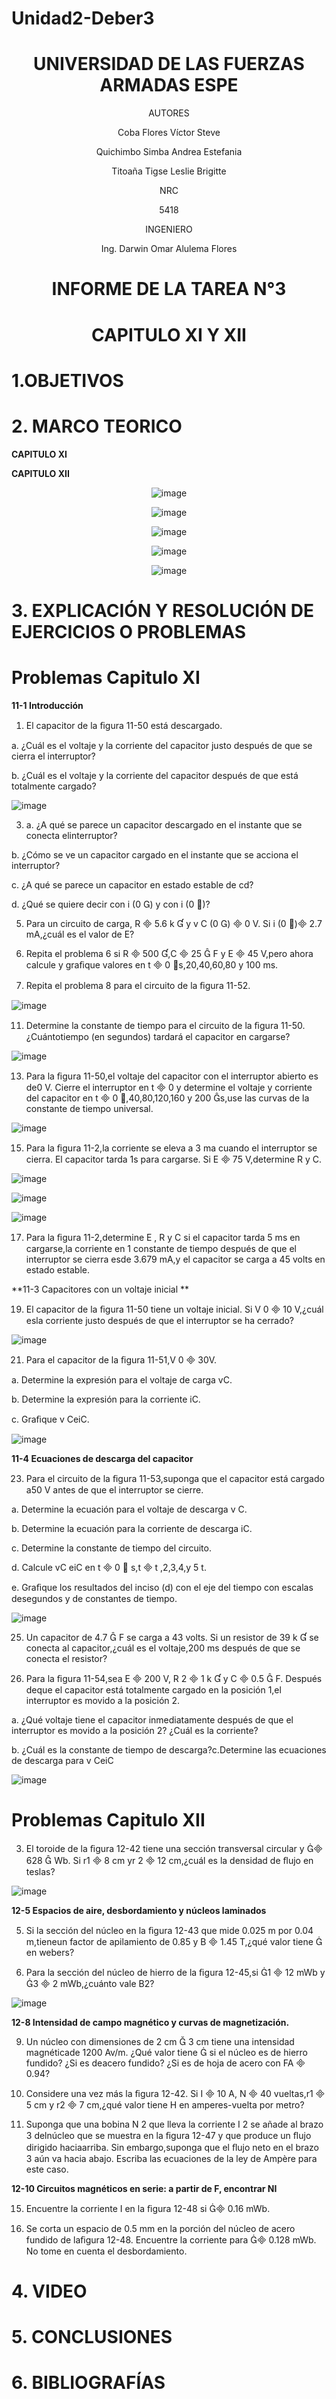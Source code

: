 # Unidad2-Deber3

<div align="center">

# UNIVERSIDAD DE LAS FUERZAS ARMADAS ESPE

AUTORES

Coba Flores Víctor Steve

Quichimbo Simba Andrea Estefania

Titoaña Tigse Leslie Brigitte

NRC
  
5418

INGENIERO

Ing. Darwin Omar Alulema Flores

# INFORME DE LA TAREA N°3

# CAPITULO XI Y XII 
  
</div>

# 1.OBJETIVOS

# 2. MARCO TEORICO

**CAPITULO XI**

<div align="center">
  

</div>
 
**CAPITULO XII**

<div align="center">
  
![image](https://user-images.githubusercontent.com/84430867/126857853-97ff5aa4-009a-41f1-a3fa-cfb97a9f8337.png)
  
![image](https://user-images.githubusercontent.com/84430867/126876846-5446341f-673e-4f66-8616-ae40c4e0bdc4.png)
  
![image](https://user-images.githubusercontent.com/84430867/126880401-28d4327e-0cc4-4bb5-a2b7-b5281f71a76c.png)

![image](https://user-images.githubusercontent.com/84430867/126876906-a1b4436f-e988-46f6-900b-30611e609544.png)
  
![image](https://user-images.githubusercontent.com/84430867/126857013-2fc65631-6bc2-45a7-b03d-822e730b2b04.png)

</div>

# **3. EXPLICACIÓN Y RESOLUCIÓN DE EJERCICIOS O PROBLEMAS**

# Problemas Capitulo  XI

**11-1 Introducción**

1. El capacitor de la ﬁgura 11-50 está descargado.

a. ¿Cuál es el voltaje y la corriente del capacitor justo después de que se cierra el interruptor?

b. ¿Cuál es el voltaje y la corriente del capacitor después de que está totalmente cargado?

![image](https://user-images.githubusercontent.com/84430867/126729125-3f99e04e-6514-47a1-9123-2a64af9a314e.png)

3. a. ¿A qué se parece un capacitor descargado en el instante que se conecta elinterruptor?

b. ¿Cómo se ve un capacitor cargado en el instante que se acciona el interruptor?

c. ¿A qué se parece un capacitor en estado estable de cd?

d. ¿Qué se quiere decir con i (0 ) y con i (0 )?

5. Para un circuito de carga, R  5.6 k  y v C (0 )  0 V. Si i (0 ) 2.7 mA,¿cuál es el valor de E?

7. Repita el problema 6 si R  500 ,C  25  F y E  45 V,pero ahora calcule y graﬁque valores en t  0 s,20,40,60,80 y 100 ms.

9. Repita el problema 8 para el circuito de la ﬁgura 11-52.

![image](https://user-images.githubusercontent.com/84430867/126730607-fb55d2b3-a62e-41f3-9a6b-7952efdc1d33.png)


11. Determine la constante de tiempo para el circuito de la ﬁgura 11-50. ¿Cuántotiempo (en segundos) tardará el capacitor en cargarse?

![image](https://user-images.githubusercontent.com/84430867/126730628-30042638-b25c-4e0a-9284-fd3e6d16a357.png)


13. Para la ﬁgura 11-50,el voltaje del capacitor con el interruptor abierto es de0 V. Cierre el interruptor en t  0 y determine el voltaje y corriente del capacitor en t 
0 ,40,80,120,160 y 200 s,use las curvas de la constante de tiempo universal.

![image](https://user-images.githubusercontent.com/84430867/126730635-e61d17a3-5355-417d-9db7-c137ea58b24e.png)

15. Para la ﬁgura 11-2,la corriente se eleva a 3 ma cuando el interruptor se cierra. El capacitor tarda 1s para cargarse. Si E  75 V,determine R y C.

![image](https://user-images.githubusercontent.com/84430867/126731997-907117cb-ae59-4a1b-b499-2d85347fc75f.png)

![image](https://user-images.githubusercontent.com/84430867/126732031-e4f99c91-006d-401a-bd88-956b622df80d.png)

![image](https://user-images.githubusercontent.com/84430867/126732053-1539cbad-c402-43c6-890b-f0c444ea369b.png)

17. Para la ﬁgura 11-2,determine E , R y C si el capacitor tarda 5 ms en cargarse,la corriente en 1 constante de tiempo después de que el interruptor se cierra esde 3.679 
mA,y el capacitor se carga a 45 volts en estado estable.



**11-3 Capacitores con un voltaje inicial **

19. El capacitor de la ﬁgura 11-50 tiene un voltaje inicial. Si V 0  10 V,¿cuál esla corriente justo después de que el interruptor se ha cerrado?

![image](https://user-images.githubusercontent.com/84430867/126730539-3bfab184-b7b4-4f5a-a3d0-b569f184622a.png)


21. Para el capacitor de la ﬁgura 11-51,V 0  30V.

a. Determine la expresión para el voltaje de carga vC.

b. Determine la expresión para la corriente iC.

c. Graﬁque v CeiC.

![image](https://user-images.githubusercontent.com/84430867/126730501-baf9a315-3f7f-4c3a-bb31-d6396f082597.png)

**11-4 Ecuaciones de descarga del capacitor**

23. Para el circuito de la ﬁgura 11-53,suponga que el capacitor está cargado a50 V antes de que el interruptor se cierre.

a. Determine la ecuación para el voltaje de descarga v C.

b. Determine la ecuación para la corriente de descarga iC.

c. Determine la constante de tiempo del circuito.

d. Calcule vC eiC en t  0  s,t   t ,2,3,4,y 5 t.

e. Graﬁque los resultados del inciso (d) con el eje del tiempo con escalas desegundos y de constantes de tiempo.

![image](https://user-images.githubusercontent.com/84430867/126731218-5bfa7f90-a777-4231-acc6-7deae324a874.png)

25. Un capacitor de 4.7  F se carga a 43 volts. Si un resistor de 39 k  se conecta al capacitor,¿cuál es el voltaje,200 ms después de que se conecta el resistor?

27. Para la ﬁgura 11-54,sea E  200 V, R 2  1 k  y C  0.5  F. Después deque el capacitor está totalmente cargado en la posición 1,el interruptor es movido a la posición 2.

a. ¿Qué voltaje tiene el capacitor inmediatamente después de que el interruptor es movido a la posición 2? ¿Cuál es la corriente?

b. ¿Cuál es la constante de tiempo de descarga?c.Determine las ecuaciones de descarga para v CeiC 

![image](https://user-images.githubusercontent.com/84430867/126731671-3d833c77-17bd-412a-b610-27268472a328.png)




# Problemas Capitulo  XII

3. El toroide de la ﬁgura 12-42 tiene una sección transversal circular y  628  Wb. Si r1  8 cm yr 2  12 cm,¿cuál es la densidad de ﬂujo en teslas?

![image](https://user-images.githubusercontent.com/84430867/126733666-b9b5104b-1f27-46b7-8fe1-9694d215b456.png)


**12-5 Espacios de aire, desbordamiento y núcleos laminados**

5. Si la sección del núcleo en la ﬁgura 12-43 que mide 0.025 m por 0.04 m,tieneun factor de apilamiento de 0.85 y B  1.45 T,¿qué valor tiene  en webers?

7. Para la sección del núcleo de hierro de la ﬁgura 12-45,si 1  12 mWb y 3  2 mWb,¿cuánto vale B2?

![image](https://user-images.githubusercontent.com/84430867/126734263-59075d79-54b1-4022-bec0-f2bd4f64ebe6.png)

**12-8 Intensidad de campo magnético y curvas de magnetización.**

9. Un núcleo con dimensiones de 2 cm  3 cm tiene una intensidad magnéticade 1200 Av/m. ¿Qué valor tiene  si el núcleo es de hierro fundido? ¿Si es deacero fundido? ¿Si es de hoja de acero con FA  0.94?

11. Considere una vez más la ﬁgura 12-42. Si I  10 A, N  40 vueltas,r1  5 cm y r2  7 cm,¿qué valor tiene H en amperes-vuelta por metro?

13. Suponga que una bobina N 2 que lleva la corriente I 2 se añade al brazo 3 delnúcleo que se muestra en la ﬁgura 12-47 y que produce un ﬂujo dirigido haciaarriba. Sin embargo,suponga que el ﬂujo neto en el brazo 3 aún va hacia abajo. Escriba las ecuaciones de la ley de Ampère para este caso.

**12-10 Circuitos magnéticos en serie: a partir de F, encontrar NI**

15. Encuentre la corriente I en la ﬁgura 12-48 si  0.16 mWb.

17. Se corta un espacio de 0.5 mm en la porción del núcleo de acero fundido de laﬁgura 12-48. Encuentre la corriente para  0.128 mWb. No tome en cuenta el desbordamiento.







# 4. VIDEO

# 5. CONCLUSIONES

# 6. BIBLIOGRAFÍAS
